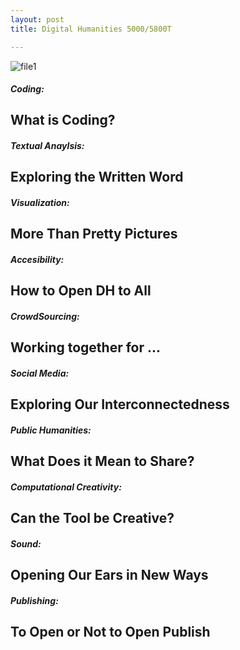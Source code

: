 ```yaml
---
layout: post
title: Digital Humanities 5000/5800T

---
```


![file1](https://github.com/victoriav93/victoriav93.github.io/blob/master/images/pexels-photo-597331.jpg?raw=true)

##### Coding:
## What is Coding?

##### Textual Anaylsis:
## Exploring the Written Word


##### Visualization:
## More Than Pretty Pictures

##### Accesibility:
## How to Open DH to All

##### CrowdSourcing:
## Working together for ... 

##### Social Media:
## Exploring Our Interconnectedness 

##### Public Humanities:
## What Does it Mean to Share?


##### Computational Creativity:
##  Can the Tool be Creative?


##### Sound:
## Opening Our Ears in New Ways



##### Publishing:
## To Open or Not to Open Publish
